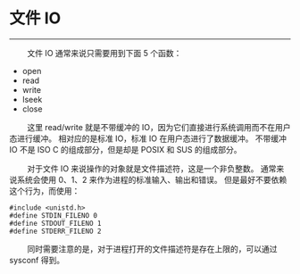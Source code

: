 # 文件 IO
***

&emsp;&emsp;
文件 IO 通常来说只需要用到下面 5 个函数：

+ open
+ read
+ write
+ lseek
+ close

&emsp;&emsp;
这里 read/write 就是不带缓冲的 IO，因为它们直接进行系统调用而不在用户态进行缓冲。
相对应的是标准 IO，标准 IO 在用户态进行了数据缓冲。
不带缓冲 IO 不是 ISO C 的组成部分，但是却是 POSIX 和 SUS 的组成部分。

&emsp;&emsp;
对于文件 IO 来说操作的对象就是文件描述符，这是一个非负整数。
通常来说系统会使用 0、1、2 来作为进程的标准输入、输出和错误。
但是最好不要依赖这个行为，而使用：

    #include <unistd.h>
    #define STDIN_FILENO 0
    #define STDOUT_FILENO 1
    #define STDERR_FILENO 2

&emsp;&emsp;
同时需要注意的是，对于进程打开的文件描述符是存在上限的，可以通过 sysconf 得到。
